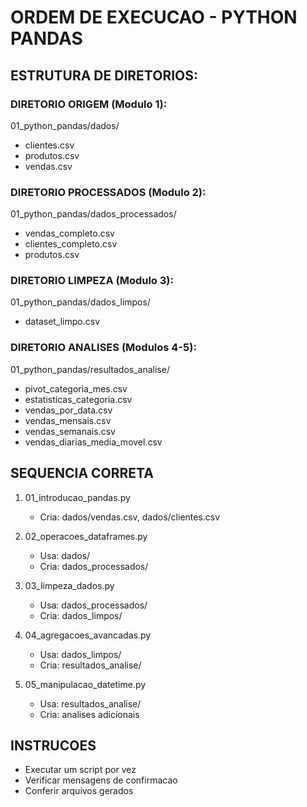 # ORDEM DE EXECUCAO - PYTHON PANDAS

## ESTRUTURA DE DIRETORIOS:

### DIRETORIO ORIGEM (Modulo 1):
01_python_pandas/dados/
- clientes.csv
- produtos.csv  
- vendas.csv

### DIRETORIO PROCESSADOS (Modulo 2):
01_python_pandas/dados_processados/
- vendas_completo.csv
- clientes_completo.csv
- produtos.csv 

### DIRETORIO LIMPEZA (Modulo 3):
01_python_pandas/dados_limpos/
- dataset_limpo.csv

### DIRETORIO ANALISES (Modulos 4-5):
01_python_pandas/resultados_analise/
- pivot_categoria_mes.csv
- estatisticas_categoria.csv
- vendas_por_data.csv
- vendas_mensais.csv
- vendas_semanais.csv
- vendas_diarias_media_movel.csv

## SEQUENCIA CORRETA

1. 01_introducao_pandas.py
   - Cria: dados/vendas.csv, dados/clientes.csv

2. 02_operacoes_dataframes.py  
   - Usa: dados/
   - Cria: dados_processados/

3. 03_limpeza_dados.py
   - Usa: dados_processados/
   - Cria: dados_limpos/

4. 04_agregacoes_avancadas.py
   - Usa: dados_limpos/
   - Cria: resultados_analise/

5. 05_manipulacao_datetime.py
   - Usa: resultados_analise/
   - Cria: analises adicionais

## INSTRUCOES
- Executar um script por vez
- Verificar mensagens de confirmacao
- Conferir arquivos gerados